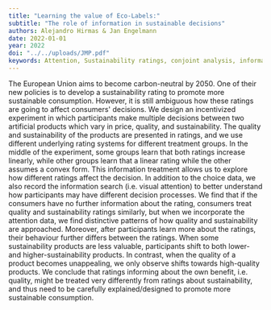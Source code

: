 ```yaml
---
title: "Learning the value of Eco-Labels:"
subtitle: "The role of information in sustainable decisions"
authors: Alejandro Hirmas & Jan Engelmann
date: 2022-01-01
year: 2022
doi: "../../uploads/JMP.pdf"
keywords: Attention, Sustainability ratings, conjoint analysis, information treatments, MouselabWeb
---
```


The European Union aims to become carbon-neutral by 2050. One of their new policies is to develop a sustainability rating to promote more sustainable consumption. However, it is still ambiguous how these ratings are going to affect consumers' decisions. We design an incentivized experiment in which participants make multiple decisions between two artificial products which vary in price, quality, and sustainability. The quality and sustainability of the products are presented in ratings, and we use different underlying rating systems for different treatment groups. In the middle of the experiment, some groups learn that both ratings increase linearly, while other groups learn that a linear rating while the other assumes a convex form. This information treatment allows us to explore how different ratings affect the decision. In addition to the choice data, we also record the information search (i.e. visual attention) to better understand how participants may have different decision processes. We find that if the consumers have no further information about the rating, consumers treat quality and sustainability ratings similarly, but when we incorporate the attention data, we find distinctive patterns of how quality and sustainability are approached. Moreover, after participants learn more about the ratings, their behaviour further differs between the ratings. When some sustainability products are less valuable, participants shift to both lower- and higher-sustainability products. In contrast, when the quality of a product becomes unappealing, we only observe shifts towards high-quality products. We conclude that ratings informing about the own benefit, i.e. quality, might be treated very differently from ratings about sustainability, and thus need to be carefully explained/designed to promote more sustainable consumption.

